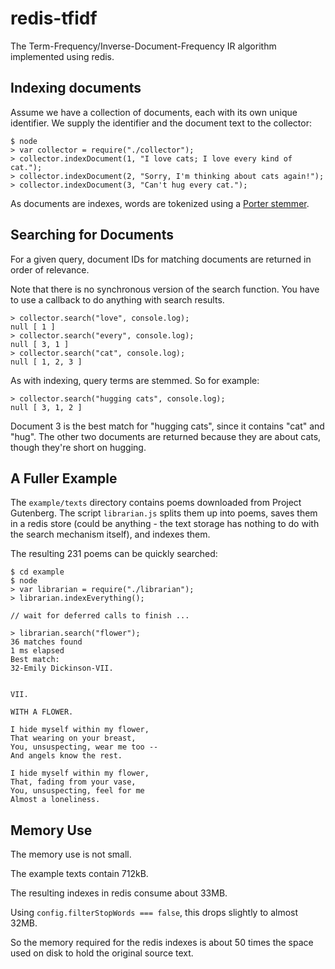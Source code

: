 redis-tfidf
===========

The Term-Frequency/Inverse-Document-Frequency IR algorithm 
implemented using redis.

Indexing documents
------------------

Assume we have a collection of documents, each with its own
unique identifier.  We supply the identifier and the document
text to the collector:

    $ node
    > var collector = require("./collector");
    > collector.indexDocument(1, "I love cats; I love every kind of cat.");
    > collector.indexDocument(2, "Sorry, I'm thinking about cats again!");
    > collector.indexDocument(3, "Can't hug every cat.");

As documents are indexes, words are tokenized using a 
[Porter stemmer](https://github.com/jedp/porter-stemmer).

 
Searching for Documents
-----------------------

For a given query, document IDs for matching documents are returned in order of
relevance.

Note that there is no synchronous version of the search function.  You have to 
use a callback to do anything with search results.

    > collector.search("love", console.log);
    null [ 1 ]
    > collector.search("every", console.log);
    null [ 3, 1 ]
    > collector.search("cat", console.log);
    null [ 1, 2, 3 ]

As with indexing, query terms are stemmed.  So for example:

    > collector.search("hugging cats", console.log);
    null [ 3, 1, 2 ]

Document 3 is the best match for "hugging cats", since it contains "cat" and
"hug".  The other two documents are returned because they are about cats,
though they're short on hugging.

A Fuller Example
----------------

The `example/texts` directory contains poems downloaded from Project
Gutenberg.  The script `librarian.js` splits them up into poems, saves
them in a redis store (could be anything - the text storage has nothing
to do with the search mechanism itself), and indexes them.

The resulting 231 poems can be quickly searched:

    $ cd example
    $ node
    > var librarian = require("./librarian");
    > librarian.indexEverything();

    // wait for deferred calls to finish ...

    > librarian.search("flower");
    36 matches found
    1 ms elapsed
    Best match:
    32-Emily Dickinson-VII.


    VII.

    WITH A FLOWER.

    I hide myself within my flower,
    That wearing on your breast,
    You, unsuspecting, wear me too --
    And angels know the rest.

    I hide myself within my flower,
    That, fading from your vase,
    You, unsuspecting, feel for me
    Almost a loneliness.

Memory Use
----------

The memory use is not small.

The example texts contain 712kB. 

The resulting indexes in redis consume about 33MB.  

Using `config.filterStopWords === false`, this drops slightly to almost 32MB.

So the memory required for the redis indexes is about 50 times the space used
on disk to hold the original source text.


